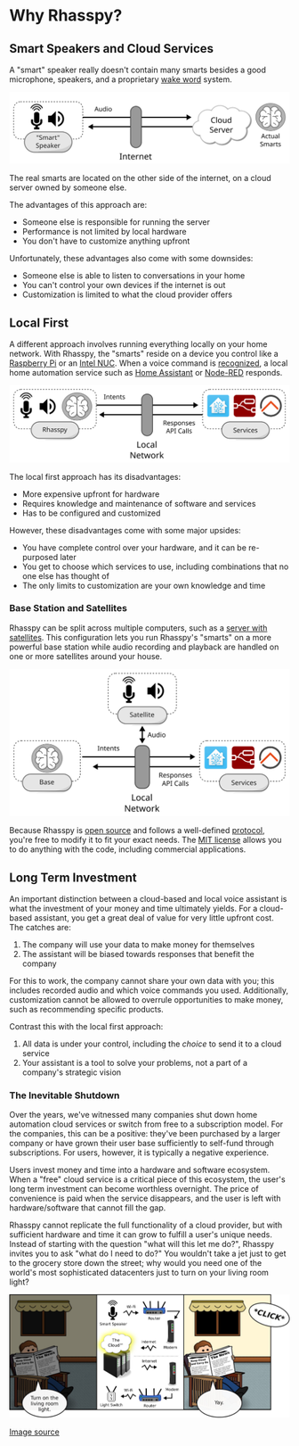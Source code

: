 # Why Rhasspy?

## Smart Speakers and Cloud Services

A "smart" speaker really doesn't contain many smarts besides a good microphone, speakers, and a proprietary [wake word](wake-word.md) system.

![Smart speaker and cloud server](img/why-rhasspy/cloud-service.svg)

The real smarts are located on the other side of the internet, on a cloud server owned by someone else.

The advantages of this approach are:

* Someone else is responsible for running the server
* Performance is not limited by local hardware
* You don't have to customize anything upfront

Unfortunately, these advantages also come with some downsides:

* Someone else is able to listen to conversations in your home
* You can't control your own devices if the internet is out
* Customization is limited to what the cloud provider offers

## Local First

A different approach involves running everything locally on your home network. With Rhasspy, the "smarts" reside on a device you control like a [Raspberry Pi](https://www.raspberrypi.org/) or an [Intel NUC](https://www.intel.com/content/www/us/en/products/boards-kits/nuc.html). When a voice command is [recognized](intent-handling.md), a local home automation service such as [Home Assistant](https://www.home-assistant.io/) or [Node-RED](https://nodered.org) responds.

![Local Rhasspy with services](img/why-rhasspy/local-single.svg)

The local first approach has its disadvantages:

* More expensive upfront for hardware
* Requires knowledge and maintenance of software and services
* Has to be configured and customized

However, these disadvantages come with some major upsides:

* You have complete control over your hardware, and it can be re-purposed later
* You get to choose which services to use, including combinations that no one else has thought of
* The only limits to customization are your own knowledge and time

### Base Station and Satellites

Rhasspy can be split across multiple computers, such as a [server with satellites](tutorials.md#server-with-satellites). This configuration lets you run Rhasspy's "smarts" on a more powerful base station while audio recording and playback are handled on one or more satellites around your house.

![Rhasspy base station and satellite](img/why-rhasspy/local-satellite.svg)

Because Rhasspy is [open source](https://github.com/rhasspy/rhasspy) and follows a well-defined [protocol](reference.md#mqtt-api), you're free to modify it to fit your exact needs. The [MIT license](license.md) allows you to do anything with the code, including commercial applications.

## Long Term Investment

An important distinction between a cloud-based and local voice assistant is what the investment of your money and time ultimately yields. For a cloud-based assistant, you get a great deal of value for very little upfront cost. The catches are:

1. The company will use your data to make money for themselves
2. The assistant will be biased towards responses that benefit the company

For this to work, the company cannot share your own data with you; this includes recorded audio and which voice commands you used. Additionally, customization cannot be allowed to overrule opportunities to make money, such as recommending specific products.

Contrast this with the local first approach:

1. All data is under your control, including the *choice* to send it to a cloud service
2. Your assistant is a tool to solve your problems, not a part of a company's strategic vision

### The Inevitable Shutdown

Over the years, we've witnessed many companies shut down home automation cloud services or switch from free to a subscription model. For the companies, this can be a positive: they've been purchased by a larger company or have grown their user base sufficiently to self-fund through subscriptions. For users, however, it is typically a negative experience.

Users invest money and time into a hardware and software ecosystem. When a "free" cloud service is a critical piece of this ecosystem, the user's long term investment can become worthless overnight. The price of convenience is paid when the service disappears, and the user is left with hardware/software that cannot fill the gap.

Rhasspy cannot replicate the full functionality of a cloud provider, but with sufficient hardware and time it can grow to fulfill a user's unique needs. Instead of starting with the question "what will this let me do?", Rhasspy invites you to ask "what do I need to do?" You wouldn't take a jet just to get to the grocery store down the street; why would you need one of the world's most sophisticated datacenters just to turn on your living room light?

![Comic with cloud light service](img/why-rhasspy/internet-light.jpg)

[Image source](img/why-rhasspy/internet-light.svg)
